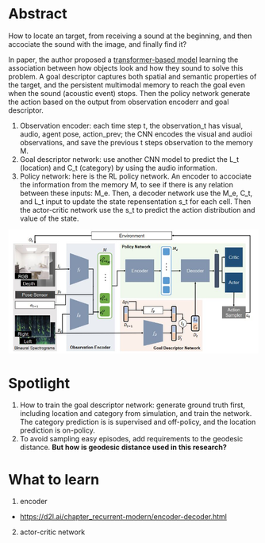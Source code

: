 # Abstract
How to locate an target, from receiving a sound at the beginning, and then accociate the sound with the image, and finally find it?  

In paper, the author proposed a [transformer-based model](https://en.wikipedia.org/wiki/Transformer_(machine_learning_model)) learning the association between how objects look and how they sound to solve this problem. A goal descriptor captures both spatial and semantic properties of the target, and the persistent multimodal memory to reach the goal even when the sound (acoustic event) stops. Then the policy network generate the action based on the output from observation encoderr and goal descriptor.

1. Observation encoder: each time step t, the observation_t has visual, audio, agent pose, action_prev; the CNN encodes the visual and audioi observations, and save the previous t steps observation to the memory M.
2. Goal descriptor network: use another CNN model to predict the L_t (location) and C_t (category) by using the audio information.
3. Policy network: here is the RL policy network. An encoder to accociate the information from the memory M, to see if there is any relation between these inputs: M_e. Then, a decoder network use the M_e, C_t, and L_t input to update the state repensentation s_t for each cell. Then the actor-critic network use the s_t to predict the action distribution and value of the state.


![illustration](https://github.com/hynpu/ece7970_winter2021/blob/main/Week_4/Capture.JPG)

# Spotlight
1. How to train the goal descriptor network: generate ground truth first, including location and category from simulation, and train the network. The category prediction is is supervised and off-policy, and the location prediction is on-policy.
2. To avoid sampling easy episodes, add requirements to the geodesic distance. **But how is geodesic distance used in this research?**

# What to learn
1. encoder

+ https://d2l.ai/chapter_recurrent-modern/encoder-decoder.html

2. actor-critic network
